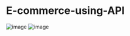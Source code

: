 ﻿# E-commerce-using-API
![image](https://github.com/user-attachments/assets/72b0a352-de90-4b24-9d41-ad2c9f318068)
![image](https://github.com/user-attachments/assets/760e9131-0c46-4b11-996a-887b37e80a94)

